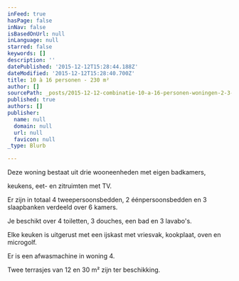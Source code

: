 ```yaml
---
inFeed: true
hasPage: false
inNav: false
isBasedOnUrl: null
inLanguage: null
starred: false
keywords: []
description: ''
datePublished: '2015-12-12T15:28:44.188Z'
dateModified: '2015-12-12T15:28:40.700Z'
title: 10 à 16 personen - 230 m²
author: []
sourcePath: _posts/2015-12-12-combinatie-10-a-16-personen-woningen-2-3-en-4.md
published: true
authors: []
publisher:
  name: null
  domain: null
  url: null
  favicon: null
_type: Blurb

---
```

Deze woning bestaat uit drie wooneenheden met eigen badkamers,

keukens, eet- en zitruimten met TV. 

Er zijn in totaal 4 tweepersoonsbedden, 2 éénpersoonsbedden en 3 slaapbanken verdeeld over 6 kamers. 

Je beschikt over 4 toiletten, 3 douches, een bad en 3 lavabo's. 

Elke keuken is uitgerust met een ijskast met vriesvak, kookplaat, oven en microgolf. 

Er is een afwasmachine in woning 4\. 

Twee terrasjes van 12 en 30 m² zijn ter beschikking.